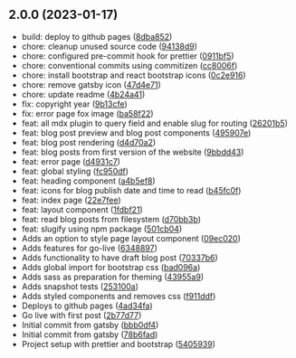 ## 2.0.0 (2023-01-17)

- build: deploy to github pages ([8dba852](https://github.com/nareshlakyajagadisha/website/commit/8dba852))
- chore: cleanup unused source code ([94138d9](https://github.com/nareshlakyajagadisha/website/commit/94138d9))
- chore: configured pre-commit hook for prettier ([0911bf5](https://github.com/nareshlakyajagadisha/website/commit/0911bf5))
- chore: conventional commits using commitizen ([cc8006f](https://github.com/nareshlakyajagadisha/website/commit/cc8006f))
- chore: install bootstrap and react bootstrap icons ([0c2e916](https://github.com/nareshlakyajagadisha/website/commit/0c2e916))
- chore: remove gatsby icon ([47d4e71](https://github.com/nareshlakyajagadisha/website/commit/47d4e71))
- chore: update readme ([4b24a41](https://github.com/nareshlakyajagadisha/website/commit/4b24a41))
- fix: copyright year ([9b13cfe](https://github.com/nareshlakyajagadisha/website/commit/9b13cfe))
- fix: error page fox image ([ba58f22](https://github.com/nareshlakyajagadisha/website/commit/ba58f22))
- feat: all mdx plugin to query field and enable slug for routing ([26201b5](https://github.com/nareshlakyajagadisha/website/commit/26201b5))
- feat: blog post preview and blog post components ([495907e](https://github.com/nareshlakyajagadisha/website/commit/495907e))
- feat: blog post rendering ([d4d70a2](https://github.com/nareshlakyajagadisha/website/commit/d4d70a2))
- feat: blog posts from first version of the website ([9bbdd43](https://github.com/nareshlakyajagadisha/website/commit/9bbdd43))
- feat: error page ([d4931c7](https://github.com/nareshlakyajagadisha/website/commit/d4931c7))
- feat: global styling ([fc950df](https://github.com/nareshlakyajagadisha/website/commit/fc950df))
- feat: heading component ([a4b5ef8](https://github.com/nareshlakyajagadisha/website/commit/a4b5ef8))
- feat: icons for blog publish date and time to read ([b45fc0f](https://github.com/nareshlakyajagadisha/website/commit/b45fc0f))
- feat: index page ([22e7fee](https://github.com/nareshlakyajagadisha/website/commit/22e7fee))
- feat: layout component ([1fdbf21](https://github.com/nareshlakyajagadisha/website/commit/1fdbf21))
- feat: read blog posts from filesystem ([d70bb3b](https://github.com/nareshlakyajagadisha/website/commit/d70bb3b))
- feat: slugify using npm package ([501cb04](https://github.com/nareshlakyajagadisha/website/commit/501cb04))
- Adds an option to style page layout component ([09ec020](https://github.com/nareshlakyajagadisha/website/commit/09ec020))
- Adds features for go-live ([6348897](https://github.com/nareshlakyajagadisha/website/commit/6348897))
- Adds functionality to have draft blog post ([70337b6](https://github.com/nareshlakyajagadisha/website/commit/70337b6))
- Adds global import for bootstrap css ([bad096a](https://github.com/nareshlakyajagadisha/website/commit/bad096a))
- Adds sass as preparation for theming ([43955a9](https://github.com/nareshlakyajagadisha/website/commit/43955a9))
- Adds snapshot tests ([253100a](https://github.com/nareshlakyajagadisha/website/commit/253100a))
- Adds styled components and removes css ([f911ddf](https://github.com/nareshlakyajagadisha/website/commit/f911ddf))
- Deploys to github pages ([4ad34fa](https://github.com/nareshlakyajagadisha/website/commit/4ad34fa))
- Go live with first post ([2b77d77](https://github.com/nareshlakyajagadisha/website/commit/2b77d77))
- Initial commit from gatsby ([bbb0df4](https://github.com/nareshlakyajagadisha/website/commit/bbb0df4))
- Initial commit from gatsby ([78b6fad](https://github.com/nareshlakyajagadisha/website/commit/78b6fad))
- Project setup with prettier and bootstrap ([5405939](https://github.com/nareshlakyajagadisha/website/commit/5405939))
